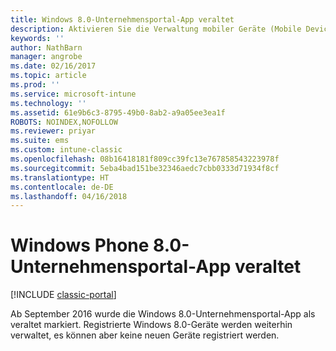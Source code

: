 ```yaml
---
title: Windows 8.0-Unternehmensportal-App veraltet
description: Aktivieren Sie die Verwaltung mobiler Geräte (Mobile Device Management, MDM) für Windows Phone 8.0-Geräte mit Microsoft Intune.
keywords: ''
author: NathBarn
manager: angrobe
ms.date: 02/16/2017
ms.topic: article
ms.prod: ''
ms.service: microsoft-intune
ms.technology: ''
ms.assetid: 61e9b6c3-8795-49b0-8ab2-a9a05ee3ea1f
ROBOTS: NOINDEX,NOFOLLOW
ms.reviewer: priyar
ms.suite: ems
ms.custom: intune-classic
ms.openlocfilehash: 08b16418181f809cc39fc13e767858543223978f
ms.sourcegitcommit: 5eba4bad151be32346aedc7cbb0333d71934f8cf
ms.translationtype: HT
ms.contentlocale: de-DE
ms.lasthandoff: 04/16/2018
---
```

#  <a name="windows-phone-80-company-portal-app-deprecated"></a>Windows Phone 8.0-Unternehmensportal-App veraltet

[!INCLUDE [classic-portal](../includes/classic-portal.md)]

Ab September 2016 wurde die Windows 8.0-Unternehmensportal-App als veraltet markiert. Registrierte Windows 8.0-Geräte werden weiterhin verwaltet, es können aber keine neuen Geräte registriert werden.
